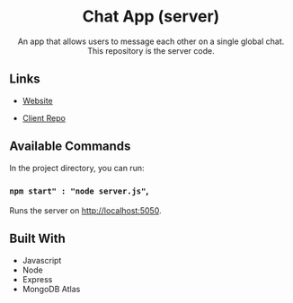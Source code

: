 <h1 align="center">Chat App (server)</h1>

<p align="center">An app that allows users to message each other on a single global chat. This repository is the server code.</p>

## Links

- [Website]()

- [Client Repo](https://github.com/cyoung-sudo/chat-app-client)

## Available Commands

In the project directory, you can run:

### `npm start" : "node server.js"`,

Runs the server on [http://localhost:5050](http://localhost:5050).

## Built With

- Javascript
- Node
- Express
- MongoDB Atlas